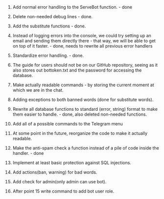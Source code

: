 

1. Add normal error handling to the ServeBot function. - done

2. Delete non-needed debug lines - done.

3. Add the substitute functions - done.

4. Instead of logging errors into the console, we could try setting up an email and sending them directly there - that way, we will be able to get on top of it faster. - done, needs to rewrite all previous error handlers

5. Standardize error handling. - done.

6. The guide for users should not be on our GitHub repository, seeing as it also stores out bottoken.txt and the password for accessing the database.

7. Make actually readable commands - by storing the current moment at which we are in the chat.

8. Adding exceptions to both banned words (done for substitute words).

9. Rewrite all database functions to standard (error, string) format to make them easier to handle. - done, also deleted non-needed functions.

10. Add all of a possible commands to the Telegram menu

11. At some point in the future, reorganize the code to make it actually readable.

12. Make the anti-spam check a function instead of a pile of code inside the handler. - done

13. Implement at least basic protection against SQL injections.

14. Add actions(ban, warning) for bad words.

15. Add check for admin(only admin can use bot).

16. After point 15 write command to add bot user role.


